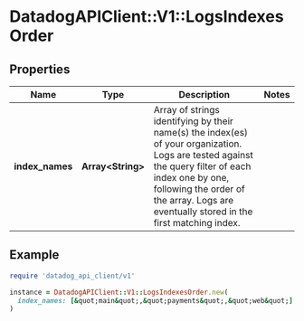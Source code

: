 # DatadogAPIClient::V1::LogsIndexesOrder

## Properties

| Name            | Type                    | Description                                                                                                                                                                                                                                    | Notes |
| --------------- | ----------------------- | ---------------------------------------------------------------------------------------------------------------------------------------------------------------------------------------------------------------------------------------------- | ----- |
| **index_names** | **Array&lt;String&gt;** | Array of strings identifying by their name(s) the index(es) of your organization. Logs are tested against the query filter of each index one by one, following the order of the array. Logs are eventually stored in the first matching index. |       |

## Example

```ruby
require 'datadog_api_client/v1'

instance = DatadogAPIClient::V1::LogsIndexesOrder.new(
  index_names: [&quot;main&quot;,&quot;payments&quot;,&quot;web&quot;]
)
```
